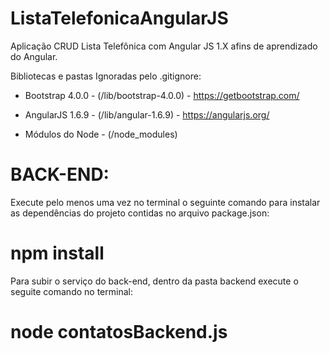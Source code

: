 # ListaTelefonicaAngularJS
Aplicação CRUD Lista Telefônica com Angular JS 1.X afins de aprendizado do Angular.

Bibliotecas e pastas Ignoradas pelo .gitignore:

- Bootstrap 4.0.0 - (/lib/bootstrap-4.0.0) - https://getbootstrap.com/

- AngularJS 1.6.9 - (/lib/angular-1.6.9) - https://angularjs.org/

- Módulos do Node - (/node_modules)

# BACK-END:

Execute pelo menos uma vez no terminal o seguinte comando para instalar as dependências do projeto contidas no arquivo package.json:

# npm install

Para subir o serviço do back-end, dentro da pasta backend execute o seguite comando no terminal:

# node contatosBackend.js
